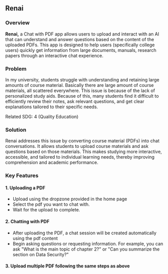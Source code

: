 ## Renai

### Overview

**Renai,** a Chat with PDF app allows users to upload and interact with an AI that can understand and answer questions based on the content of the uploaded PDFs. This app is designed to help users (specifically college users) quickly get information from large documents, manuals, research papers through an interactive chat experience.

### Problem
In my university, students struggle with understanding and retaining large amounts of course material. Basically there are large amount of course materials, all scattered everywhere. This issue is because of the lack of personalized study aids. Because of this, many students find it difficult to efficiently review their notes, ask relevant questions, and get clear explanations tailored to their specific needs.

Related SDG: 4 (Quality Education)

### Solution
Renai addresses this issue by converting course material (PDFs) into chat conversations. It allows students to upload course materials and ask questions based on those materials. This makes studying more interactive, accessible, and tailored to individual learning needs, thereby improving comprehension and academic performance.

### Key Features

#### 1. Uploading a PDF

- Upload using the dropzone provided in the home page
- Select the pdf you want to chat with.
- Wait for the upload to complete.

#### 2. Chatting with PDF

- After uploading the PDF, a chat session will be created automatically using the pdf content
- Begin asking questions or requesting information. For example, you can ask "What is the main topic of chapter 2?" or "Can you summarize the section on Data Security?"

#### 3. Upload multiple PDF following the same steps as above





